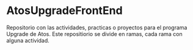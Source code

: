 # AtosUpgradeFrontEnd
Repositorio con las actividades, practicas o proyectos para el programa Upgrade de Atos. Este repositiorio se divide en ramas, cada rama con alguna actividad.

